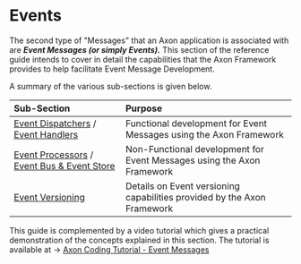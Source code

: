# Events

The second type of "Messages" that an Axon application is associated with are _**Event Messages \(or simply Events\).**_ This section of the reference guide intends to cover in detail the capabilities that the Axon Framework provides to help facilitate Event Message Development.

A summary of the various sub-sections is given below.

| Sub-Section | Purpose |
| :--- | :--- |
| [Event Dispatchers](event-dispatchers.md) / [Event Handlers](event-handlers.md) | Functional development for Event Messages using the Axon Framework |
| [Event Processors](event-processors/README.md) / [Event Bus & Event Store](event-bus-and-event-store.md) | Non-Functional development for Event Messages using the Axon Framework |
| [Event Versioning](event-versioning.md) | Details on Event versioning capabilities provided by the Axon Framework |

This guide is complemented by a video tutorial which gives a practical demonstration of the concepts explained in this section. The tutorial is available at -&gt; [Axon Coding Tutorial - Event Messages](https://www.youtube.com/watch?v=jS1vfc5EohM&feature=youtu.be)

